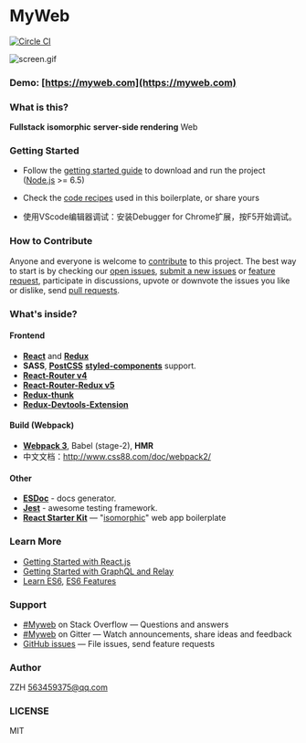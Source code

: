 # MyWeb

[![Circle CI](https://circleci.com/gh/ZZHGit/webUI.svg?style=svg)](https://circleci.com/gh/ZZHGit/webUI)

![screen.gif](https://github.com/screen.gif)

### Demo: [https://myweb.com](https://myweb.com)

### What is this?

**Fullstack** **isomorphic** **server-side rendering** Web

### Getting Started

  * Follow the [getting started guide](./docs/getting-started.md) to download and run the project
    ([Node.js](https://nodejs.org/) >= 6.5)
  * Check the [code recipes](./docs/recipes) used in this boilerplate, or share yours

  * 使用VScode编辑器调试：安装Debugger for Chrome扩展，按F5开始调试。

### How to Contribute

Anyone and everyone is welcome to [contribute](CONTRIBUTING.md) to this project. The best way to start is by checking our [open issues](https://github.com/t/issues),
[submit a new issues](https://github.com/t/issues/new?labels=bug) or
[feature request](https://github.com/t/issues/new?labels=enhancement),
participate in discussions, upvote or downvote the issues you like or dislike, send [pull
requests](CONTRIBUTING.md#pull-requests).

### What's inside?

#### Frontend

- **[React](https://facebook.github.io/react/)** and **[Redux](http://redux.js.org/)**
- **SASS**, **[PostCSS](https://github.com/postcss/postcss)** **[styled-components](https://github.com/styled-components/styled-components)** support.
- **[React-Router v4](https://github.com/ReactTraining/react-router)**
- **[React-Router-Redux v5](https://github.com/reactjs/react-router-redux)**
- **[Redux-thunk](https://github.com/gaearon/redux-thunk)**
- **[Redux-Devtools-Extension](https://github.com/zalmoxisus/redux-devtools-extension)**

#### Build (Webpack)

- **[Webpack 3](https://webpack.js.org)**, Babel (stage-2), **HMR**
- 中文文档：http://www.css88.com/doc/webpack2/

#### Other

- **[ESDoc](https://github.com/esdoc/esdoc)** - docs generator.
- **[Jest](https://facebook.github.io/jest/)** - awesome testing framework.
- **[React Starter Kit](https://www.reactstarterkit.com)** — "[isomorphic](http://nerds.airbnb.com/isomorphic-javascript-future-web-apps/)" web app boilerplate

### Learn More

  * [Getting Started with React.js](http://facebook.github.io/react/)
  * [Getting Started with GraphQL and Relay](https://quip.com/oLxzA1gTsJsE)
  * [Learn ES6](https://babeljs.io/docs/learn-es6/), [ES6 Features](https://github.com/lukehoban/es6features#readme)

### Support

* [#Myweb](http://stackoverflow.com/t) on Stack Overflow — Questions and answers
* [#Myweb](https://gitter.im/t) on Gitter — Watch announcements, share ideas and feedback
* [GitHub issues](https://github.com/kriasoft/react-starter-kit/issues) — File issues, send feature requests

### Author

ZZH <a href="mailto:563459375@qq.com">563459375@qq.com</a>

### LICENSE

MIT
